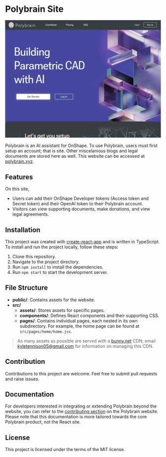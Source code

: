 # Polybrain Site

![alt text](screenshot.png)

Polybrain is an AI assistant for OnShape. To use Polybrain, users must first setup an
account; that is site. Other miscelanious blogs and legal documents are stored here as
well. This website can be accessed at [polybrain.xyz](https://polybrain.xyz).

## Features

On this site,

- Users can add their OnShape Developer tokens (Access token and Secret token) and their OpenAI token to their Polybrain account.
- Visitors can view supporting documents, make donations, and view legal agreements.

## Installation

This project was created with [create-react-app](<[https://github.com/facebook/create-react-app](https://create-react-app.dev/)>) and is written in TypeScript. To install and run the project locally, follow these steps:

1. Clone this repository.
2. Navigate to the project directory.
3. Run `npm install` to install the dependencies.
4. Run `npm start` to start the development server.

## File Structure

- **public/**: Contains assets for the website.
- **src/**
  - **assets/**: Stores assets for specific pages.
  - **components/**: Defines React components and their supporting CSS.
  - **pages/**: Contains individual pages, each nested in its own subdirectory. For example, the home page can be found at `src/pages/home/home.jsx`.

> As many assets as possible are served with a [bunny.net](https://bunny.net/) CDN; email kyletennison05@gmail.com for information on managing this CDN.

## Contribution

Contributions to this project are welcome. Feel free to submit pull requests and raise issues.

## Documentation

For developers interested in integrating or extending Polybrain beyond the website, you can refer to the [contributing section](https://polybrain.xyz/contribute) on the Polybrain website. Please note that this documentation is more tailored towards the core Polybrain product, not the React site.

## License

This project is licensed under the terms of the MIT license.
